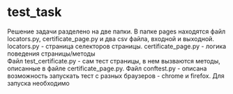 # test_task
Решение задачи разделено на две папки. В папке pages находятся файл locators.py, certificate_page.py и два csv файла, входной и выходной. 
locators.py - страница селекторов страницы. 
certificate_page.py - логика поведения страницы/методы  
Файл test_certificate.py - сам тест страницы, в нем вызваются методы, описанные в файле certificate_page.py.
Файл conftest.py - описана возможность запускать тест с разных браузеров - chrome и firefox.
Для запуска необходимо 
